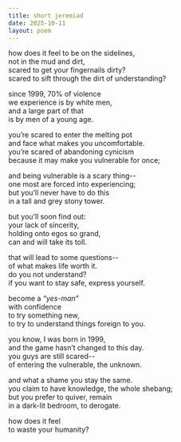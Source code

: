```yaml
---
title: short jeremiad
date: 2025-10-11
layout: poem
---
```

how does it feel to be on the sidelines,  
not in the mud and dirt,  
scared to get your fingernails dirty?  
scared to sift through the dirt of understanding?  

since 1999, 70% of violence  
we experience is by white men,  
and a large part of that  
is by men of a young age.  

you’re scared to enter the melting pot  
and face what makes you uncomfortable.  
you’re scared of abandoning cynicism  
because it may make you vulnerable for once;  

and being vulnerable is a scary thing--  
one most are forced into experiencing;  
but you’ll never have to do this  
in a tall and grey stony tower.  

but you’ll soon find out:   
your lack of sincerity,  
holding onto egos so grand,  
can and will take its toll.  

that will lead to some questions--  
of what makes life worth it.  
do you not understand?   
if you want to stay safe, express yourself.  

become a *“yes-man”*  
with confidence  
to try something new,  
to try to understand things foreign to you.  

you know, I was born in 1999,  
and the game hasn’t changed to this day.  
you guys are still scared--  
of entering the vulnerable, the unknown.  

and what a shame you stay the same.  
you claim to have knowledge, the whole shebang;  
but you prefer to quiver, remain  
in a dark-lit bedroom, to derogate.  

how does it feel  
to waste your humanity?  

